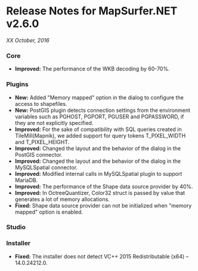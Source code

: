 # Release Notes for MapSurfer.NET v2.6.0

*XX October, 2016*
 
### Core
- **Improved:** The performance of the WKB decoding by 60-70%.

### Plugins
- **New:** Added "Memory mapped" option in the dialog to configure the access to shapefiles.
- **New:** PostGIS plugin detects connection settings from the environment variables such as PGHOST, PGPORT, PGUSER and PGPASSWORD, if they are not explicitly specified.
- **Improved:** For the sake of compatibility with SQL queries created in TileMill(Mapnik), we added support for query tokens T_PIXEL_WIDTH and T_PIXEL_HEIGHT.
- **Improved:** Changed the layout and the behavior of the dialog in the PostGIS connector.
- **Improved:** Changed the layout and the behavior of the dialog in the MySQLSpatial connector.
- **Improved:** Modified internal calls in MySQLSpatial plugin to support MariaDB.  
- **Improved:** The performance of the Shape data source provider by 40%.
- **Improved:** In OctreeQuantizer, Color32 struct is passed by value that generates a lot of memory allocations.
- **Fixed:** Shape data source provider can not be initialized when "memory mapped" option is enabled.
 
### Studio



### Installer
- **Fixed:** The installer does not detect VC++ 2015 Redistributable (x64) – 14.0.24212.0.

